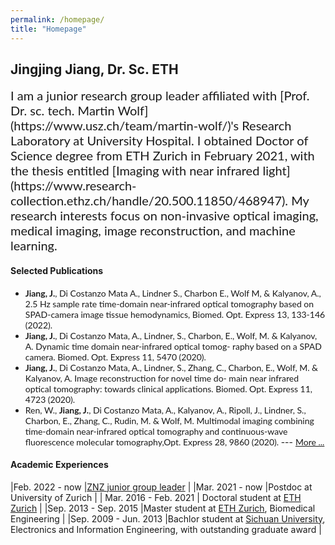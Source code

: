 ```yaml
---
permalink: /homepage/
title: "Homepage"
---
```


## Jingjing Jiang, Dr. Sc. ETH
 
<span style="font-family:Lato; font-size:20px;">
I am a junior research group leader affiliated with [Prof. Dr. sc. tech. Martin Wolf](https://www.usz.ch/team/martin-wolf/)'s Research Laboratory  at University Hospital. I obtained Doctor of Science degree from ETH Zurich in February 2021, with the thesis entitled [Imaging with near infrared light](https://www.research-collection.ethz.ch/handle/20.500.11850/468947).  My research interests focus on non-invasive optical imaging, medical imaging, image reconstruction, and machine learning. 
</span>

#### Selected Publications
- <span style="font-family:Lato; font-size:16 px;"> **Jiang, J.**, Di Costanzo Mata A., Lindner S., Charbon E., Wolf M, & Kalyanov, A., 2.5 Hz sample rate time-domain near-infrared optical tomography based on SPAD-camera image tissue hemodynamics, Biomed. Opt. Express 13, 133-146 (2022). </span>
-  <span style="font-family:Lato; font-size:16 px;">**Jiang, J.**, Di Costanzo Mata, A., Lindner, S., Charbon, E., Wolf, M. & Kalyanov, A. Dynamic time domain near-infrared optical tomog- raphy based on a SPAD camera. Biomed. Opt. Express 11, 5470 (2020). </span>
- <span style="font-family:Lato; font-size:16 px;">**Jiang, J.**, Di Costanzo Mata, A., Lindner, S., Zhang, C., Charbon, E., Wolf, M. & Kalyanov, A. Image reconstruction for novel time do- main near infrared optical tomography: towards clinical applications. Biomed. Opt. Express 11, 4723 (2020). </span> 
- <span style="font-family:Lato; font-size:16 px;"> Ren, W., **Jiang, J.**, Di Costanzo Mata, A., Kalyanov, A., Ripoll, J., Lindner, S., Charbon, E., Zhang, C., Rudin, M. & Wolf, M. Multimodal imaging combining time-domain near-infrared optical tomography and continuous-wave fluorescence molecular tomography,Opt.  Express 28, 9860 (2020). </span>
--- <span style="font-family:Lato; font-size:16 px;"> [More ...](https://scholar.google.com/citations?user=hoy7VbIAAAAJ&hl=en&oi=sra) </span>
 



#### Academic Experiences

|Feb. 2022 - now	|[ZNZ junior group leader](https://www.neuroscience.uzh.ch/en/research/biomedical_technology.html#jiang)	|
|Mar. 2021 - now	|Postdoc at University of Zurich 	|
| Mar. 2016 - Feb. 2021	| Doctoral student at [ETH Zurich](https://ethz.ch/en.html)	|
|Sep. 2013 - Sep. 2015	|Master student at [ETH Zurich](https://ethz.ch/en.html), Biomedical Engineering 	|
|Sep. 2009 - Jun. 2013	|Bachlor student at [Sichuan University](https://en.scu.edu.cn), Electronics and Information Engineering, with outstanding graduate award 	|
